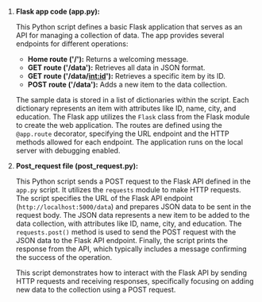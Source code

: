 1. **Flask app code (app.py):**

   This Python script defines a basic Flask application that serves as an API for managing a collection of data. The app provides several endpoints for different operations:

   - **Home route ('/'):** Returns a welcoming message.
   - **GET route ('/data'):** Retrieves all data in JSON format.
   - **GET route ('/data/<int:id>'):** Retrieves a specific item by its ID.
   - **POST route ('/data'):** Adds a new item to the data collection.

   The sample data is stored in a list of dictionaries within the script. Each dictionary represents an item with attributes like ID, name, city, and education. The Flask app utilizes the `Flask` class from the Flask module to create the web application. The routes are defined using the `@app.route` decorator, specifying the URL endpoint and the HTTP methods allowed for each endpoint. The application runs on the local server with debugging enabled.

2. **Post_request file (post_request.py):**

   This Python script sends a POST request to the Flask API defined in the `app.py` script. It utilizes the `requests` module to make HTTP requests. The script specifies the URL of the Flask API endpoint (`http://localhost:5000/data`) and prepares JSON data to be sent in the request body. The JSON data represents a new item to be added to the data collection, with attributes like ID, name, city, and education. The `requests.post()` method is used to send the POST request with the JSON data to the Flask API endpoint. Finally, the script prints the response from the API, which typically includes a message confirming the success of the operation.

   This script demonstrates how to interact with the Flask API by sending HTTP requests and receiving responses, specifically focusing on adding new data to the collection using a POST request.
